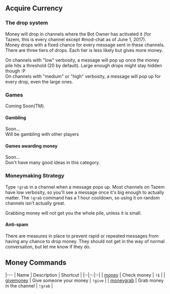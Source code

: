 ## Acquire Currency
### The drop system
Money will drop in channels where the Bot Owner has activated it (for Tazem, this is every channel except #mod-chat as of June 1, 2017).  
Money drops with a fixed chance for every message sent in these channels. There are three tiers of drops. Each tier is less likely but gives more money.  

On channels with "low" verbosity, a message will pop up once the money pile hits a threshold (20 by default). Large enough drops might stay hidden though :P  
On channels with "medium" or "high" verbosity, a message will pop up for every drop, even the large ones.  

### Games
Coming Soon(TM).

#### Gambling
Soon...  
Will be gambling with other players

#### Games awarding money
Soon...  
Don't have many good ideas in this category.

### Moneymaking Strategy
Type `!grab` in a channel when a message pops up. Most channels on Tazem have low verbosity, so you'll see a message once it's big enough to actually matter. The `!grab` command has a 1 hour cooldown, so using it on random channels isn't actually great.

Grabbing money will not get you the whole pile, unless it is small.

#### Anti-spam
There are measures in place to prevent rapid or repeated messages from having any chance to drop money. They should not get in the way of normal conversation, but let me know if they do.

## Money Commands

|---
| Name | Description | Shortcut |
|:-|:-:|:-|
| [money](https://hsteffensen.github.io/BotBolt/commands/money.html) | Check money | `!$` |
| [givemoney](https://hsteffensen.github.io/BotBolt/commands/givemoney.html) | Give someone your money | `!give` |
| [moneygrab](https://hsteffensen.github.io/BotBolt/commands/moneygrab.html) | Grab money in the channel | `!grab` |
